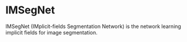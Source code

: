 # IMSegNet

IMSegNet (IMplicit-fields Segmentation Network) is the network learning implicit fields for image segmentation.

